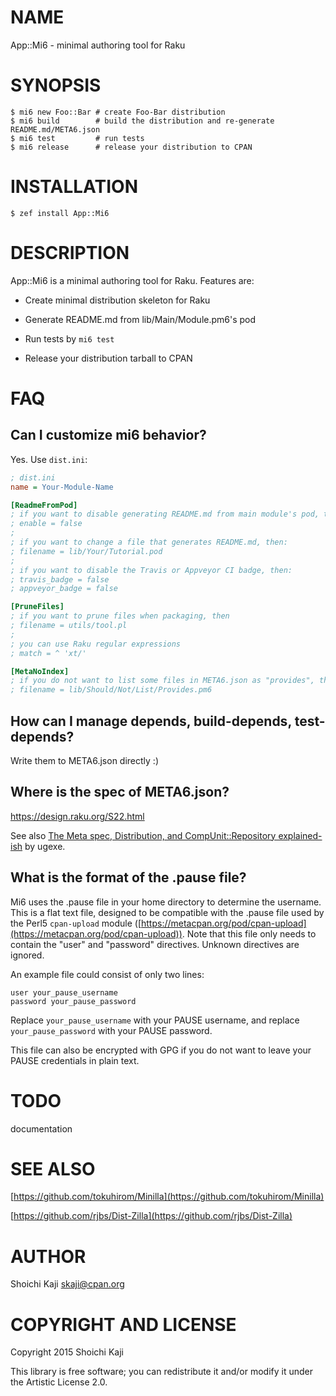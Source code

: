 NAME
====

App::Mi6 - minimal authoring tool for Raku

SYNOPSIS
========

```console
$ mi6 new Foo::Bar # create Foo-Bar distribution
$ mi6 build        # build the distribution and re-generate README.md/META6.json
$ mi6 test         # run tests
$ mi6 release      # release your distribution to CPAN
```

INSTALLATION
============

```console
$ zef install App::Mi6
```

DESCRIPTION
===========

App::Mi6 is a minimal authoring tool for Raku. Features are:

  * Create minimal distribution skeleton for Raku

  * Generate README.md from lib/Main/Module.pm6's pod

  * Run tests by `mi6 test`

  * Release your distribution tarball to CPAN

FAQ
===

Can I customize mi6 behavior?
-----------------------------

Yes. Use `dist.ini`:

```ini
; dist.ini
name = Your-Module-Name

[ReadmeFromPod]
; if you want to disable generating README.md from main module's pod, then:
; enable = false
;
; if you want to change a file that generates README.md, then:
; filename = lib/Your/Tutorial.pod
;
; if you want to disable the Travis or Appveyor CI badge, then:
; travis_badge = false
; appveyor_badge = false

[PruneFiles]
; if you want to prune files when packaging, then
; filename = utils/tool.pl
;
; you can use Raku regular expressions
; match = ^ 'xt/'

[MetaNoIndex]
; if you do not want to list some files in META6.json as "provides", then
; filename = lib/Should/Not/List/Provides.pm6
```

How can I manage depends, build-depends, test-depends?
------------------------------------------------------

Write them to META6.json directly :)

Where is the spec of META6.json?
--------------------------------

https://design.raku.org/S22.html

See also [The Meta spec, Distribution, and CompUnit::Repository explained-ish](https://perl6advent.wordpress.com/2016/12/16/day-16-the-meta-spec-distribution-and-compunitrepository-explained-ish/) by ugexe.

What is the format of the .pause file?
--------------------------------------

Mi6 uses the .pause file in your home directory to determine the username. This is a flat text file, designed to be compatible with the .pause file used by the Perl5 `cpan-upload` module ([https://metacpan.org/pod/cpan-upload](https://metacpan.org/pod/cpan-upload)). Note that this file only needs to contain the "user" and "password" directives. Unknown directives are ignored.

An example file could consist of only two lines:

    user your_pause_username
    password your_pause_password

Replace `your_pause_username` with your PAUSE username, and replace `your_pause_password` with your PAUSE password.

This file can also be encrypted with GPG if you do not want to leave your PAUSE credentials in plain text.

TODO
====

documentation

SEE ALSO
========

[https://github.com/tokuhirom/Minilla](https://github.com/tokuhirom/Minilla)

[https://github.com/rjbs/Dist-Zilla](https://github.com/rjbs/Dist-Zilla)

AUTHOR
======

Shoichi Kaji <skaji@cpan.org>

COPYRIGHT AND LICENSE
=====================

Copyright 2015 Shoichi Kaji

This library is free software; you can redistribute it and/or modify it under the Artistic License 2.0.

